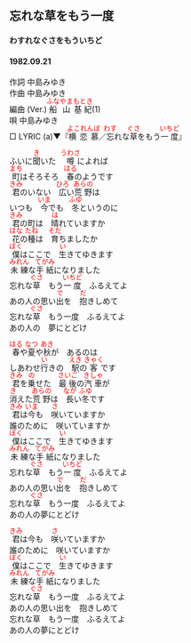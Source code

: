 <style type="text/css">
	ruby{
	    ruby-position: over;
	}
	ruby > rt{font-size: 12px;color:red;}
	p{font:16px;font-size: '楷体'}
</style>
##  忘れな草をもう一度
####  わすれなぐさをもういちど
####  1982.09.21

作詞       中島みゆき  
作曲       中島みゆき  
編曲 (Ver.)   <ruby><rb>船山</rb><rp>(</rp><rt>ふなやま</rt><rp>)</rp></ruby><ruby><rb>基紀</rb><rp>(</rp><rt>もとき</rt><rp>)</rp></ruby>(1)  
唄       中島みゆき  
□ LYRIC (a)▼『<ruby><rb>横恋慕</rb><rp>(</rp><rt>よこれんぼ</rt><rp>)</rp></ruby>／<ruby><rb>忘</rb><rp>(</rp><rt>わす</rt><rp>)</rp></ruby>れな<ruby><rb>草</rb><rp>(</rp><rt>ぐさ</rt><rp>)</rp></ruby>をもう<ruby><rb>一度</rb><rp>(</rp><rt>いちど</rt><rp>)</rp></ruby>』  　



ふいに<ruby><rb>聞</rb><rp>(</rp><rt>き</rt><rp>)</rp></ruby>いた　<ruby><rb>噂</rb><rp>(</rp><rt>うわさ</rt><rp>)</rp></ruby>によれば  
<ruby><rb>町</rb><rp>(</rp><rt>まち</rt><rp>)</rp></ruby>はそろそろ　<ruby><rb>春</rb><rp>(</rp><rt>はる</rt><rp>)</rp></ruby>のようです  
<ruby><rb>君</rb><rp>(</rp><rt>きみ</rt><rp>)</rp></ruby>のいない　<ruby><rb>広</rb><rp>(</rp><rt>ひろ</rt><rp>)</rp></ruby>い<ruby><rb>荒野</rb><rp>(</rp><rt>あらの</rt><rp>)</rp></ruby>は  
いつも　<ruby><rb>今</rb><rp>(</rp><rt>いま</rt><rp>)</rp></ruby>でも　<ruby><rb>冬</rb><rp>(</rp><rt>ふゆ</rt><rp>)</rp></ruby>というのに  
<ruby><rb>君</rb><rp>(</rp><rt>きみ</rt><rp>)</rp></ruby>の町は　<ruby><rb>晴</rb><rp>(</rp><rt>は</rt><rp>)</rp></ruby>れていますか  
<ruby><rb>花</rb><rp>(</rp><rt>はな</rt><rp>)</rp></ruby>の<ruby><rb>種</rb><rp>(</rp><rt>たね</rt><rp>)</rp></ruby>は　<ruby><rb>育</rb><rp>(</rp><rt>そだ</rt><rp>)</rp></ruby>ちましたか  
<ruby><rb>僕</rb><rp>(</rp><rt>ぼく</rt><rp>)</rp></ruby>はここで　<ruby><rb>生</rb><rp>(</rp><rt>い</rt><rp>)</rp></ruby>きてゆきます  
<ruby><rb>未練</rb><rp>(</rp><rt>みれん</rt><rp>)</rp></ruby>な<ruby><rb>手紙</rb><rp>(</rp><rt>てがみ</rt><rp>)</rp></ruby>になりました  
忘れな<ruby><rb>草</rb><rp>(</rp><rt>ぐさ</rt><rp>)</rp></ruby>　もう<ruby><rb>一度</rb><rp>(</rp><rt>いちど</rt><rp>)</rp></ruby>　ふるえてよ  
あの人の思い<ruby><rb>出</rb><rp>(</rp><rt>で</rt><rp>)</rp></ruby>を　<ruby><rb>抱</rb><rp>(</rp><rt>だ</rt><rp>)</rp></ruby>きしめて  
忘れな<ruby><rb>草</rb><rp>(</rp><rt>ぐさ</rt><rp>)</rp></ruby>　もう一度　ふるえてよ  
あの人の　夢にとどけ  
  
<ruby><rb>春</rb><rp>(</rp><rt>はる</rt><rp>)</rp></ruby>や<ruby><rb>夏</rb><rp>(</rp><rt>なつ</rt><rp>)</rp></ruby>や<ruby><rb>秋</rb><rp>(</rp><rt>あき</rt><rp>)</rp></ruby>が　あるのは  
しあわせ<ruby><rb>行</rb><rp>(</rp><rt>い</rt><rp>)</rp></ruby>きの　<ruby><rb>駅</rb><rp>(</rp><rt>えき</rt><rp>)</rp></ruby>の<ruby><rb>客</rb><rp>(</rp><rt>きゃく</rt><rp>)</rp></ruby>です  
<ruby><rb>君</rb><rp>(</rp><rt>きみ</rt><rp>)</rp></ruby>を<ruby><rb>乗</rb><rp>(</rp><rt>の</rt><rp>)</rp></ruby>せた　<ruby><rb>最後</rb><rp>(</rp><rt>さいご</rt><rp>)</rp></ruby>の<ruby><rb>汽車</rb><rp>(</rp><rt>きしゃ</rt><rp>)</rp></ruby>が  
<ruby><rb>消</rb><rp>(</rp><rt>き</rt><rp>)</rp></ruby>えた<ruby><rb>荒野</rb><rp>(</rp><rt>あらの</rt><rp>)</rp></ruby>は　<ruby><rb>長</rb><rp>(</rp><rt>なが</rt><rp>)</rp></ruby>い<ruby><rb>冬</rb><rp>(</rp><rt>ふゆ</rt><rp>)</rp></ruby>です  
<ruby><rb>君</rb><rp>(</rp><rt>きみ</rt><rp>)</rp></ruby>は<ruby><rb>今</rb><rp>(</rp><rt>いま</rt><rp>)</rp></ruby>も　<ruby><rb>咲</rb><rp>(</rp><rt>さ</rt><rp>)</rp></ruby>いていますか  
誰のために　咲いていますか  
<ruby><rb>僕</rb><rp>(</rp><rt>ぼく</rt><rp>)</rp></ruby>はここで　<ruby><rb>生</rb><rp>(</rp><rt>い</rt><rp>)</rp></ruby>きてゆきます  
<ruby><rb>未練</rb><rp>(</rp><rt>みれん</rt><rp>)</rp></ruby>な<ruby><rb>手紙</rb><rp>(</rp><rt>てがみ</rt><rp>)</rp></ruby>になりました  
忘れな<ruby><rb>草</rb><rp>(</rp><rt>ぐさ</rt><rp>)</rp></ruby>　もう<ruby><rb>一度</rb><rp>(</rp><rt>いちど</rt><rp>)</rp></ruby>　ふるえてよ  
あの人の思い<ruby><rb>出</rb><rp>(</rp><rt>で</rt><rp>)</rp></ruby>を　<ruby><rb>抱</rb><rp>(</rp><rt>だ</rt><rp>)</rp></ruby>きしめて  
忘れな<ruby><rb>草</rb><rp>(</rp><rt>ぐさ</rt><rp>)</rp></ruby>　もう一度　ふるえてよ  
あの人の夢にとどけ  
  
<ruby><rb>君</rb><rp>(</rp><rt>きみ</rt><rp>)</rp></ruby>は今も　<ruby><rb>咲</rb><rp>(</rp><rt>さ</rt><rp>)</rp></ruby>いていますか  
誰のために　咲いていますか  
<ruby><rb>僕</rb><rp>(</rp><rt>ぼく</rt><rp>)</rp></ruby>はここで　<ruby><rb>生</rb><rp>(</rp><rt>い</rt><rp>)</rp></ruby>きてゆきます  
<ruby><rb>未練</rb><rp>(</rp><rt>みれん</rt><rp>)</rp></ruby>な<ruby><rb>手紙</rb><rp>(</rp><rt>てがみ</rt><rp>)</rp></ruby>になりました  
忘れな<ruby><rb>草</rb><rp>(</rp><rt>ぐさ</rt><rp>)</rp></ruby>　もう一度　ふるえてよ  
あの人の思い出を　抱きしめて  
忘れな草　もう一度　ふるえてよ  
あの人の夢にとどけ  